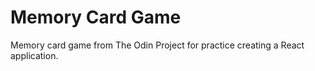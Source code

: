 # Memory Card Game

Memory card game from The Odin Project for practice creating a React application.
